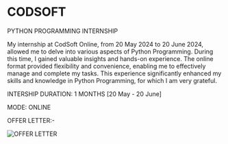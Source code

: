 # CODSOFT
PYTHON PROGRAMMING INTERNSHIP

My internship at CodSoft Online, from 20 May 2024 to 20 June 2024, allowed me to delve into various aspects of Python Programming. During this time, I gained valuable insights and hands-on experience. The online format provided flexibility and convenience, enabling me to effectively manage and complete my tasks. This experience significantly enhanced my skills and knowledge in Python Programming, for which I am very grateful.

INTERSHIP DURATION: 1 MONTHS [20 May - 20 June]

MODE: ONLINE

OFFER LETTER:-

![OFFER LETTER]()

